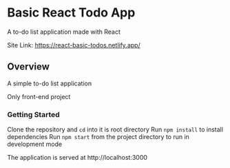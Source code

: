 # Basic React Todo App

A to-do list application made with React

Site Link:  https://react-basic-todos.netlify.app/

## Overview

A simple to-do list application

Only front-end project

### Getting Started

Clone the repository and `cd` into it is root directory
Run `npm install` to install dependencies
Run `npm start` from the project directory to run in development mode

The application is served at http://localhost:3000
